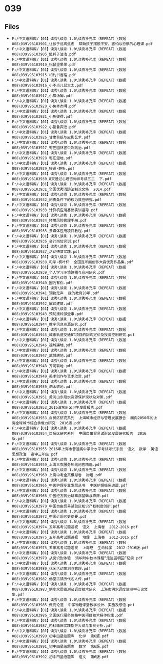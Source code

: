 # 039

## Files

- `F:/中文语料库/【01】读秀\读秀 1.0\读秀补充库（REPEAT）\数据008\039\96103901_让孩子远离焦虑  帮助孩子摆脱不安、害怕与恐惧的心理课.pdf`
- `F:/中文语料库/【01】读秀\读秀 1.0\读秀补充库（REPEAT）\数据008\039\96103905_傻鸭子洁洁.pdf`
- `F:/中文语料库/【01】读秀\读秀 1.0\读秀补充库（REPEAT）\数据008\039\96103910_松鼠坚果果.pdf`
- `F:/中文语料库/【01】读秀\读秀 1.0\读秀补充库（REPEAT）\数据008\039\96103915_相约书香路.pdf`
- `F:/中文语料库/【01】读秀\读秀 1.0\读秀补充库（REPEAT）\数据008\039\96103916_小不点儿鼠太太.pdf`
- `F:/中文语料库/【01】读秀\读秀 1.0\读秀补充库（REPEAT）\数据008\039\96103917_小猫汤姆.pdf`
- `F:/中文语料库/【01】读秀\读秀 1.0\读秀补充库（REPEAT）\数据008\039\96103920_小兔本杰明.pdf`
- `F:/中文语料库/【01】读秀\读秀 1.0\读秀补充库（REPEAT）\数据008\039\96103921_小兔彼得.pdf`
- `F:/中文语料库/【01】读秀\读秀 1.0\读秀补充库（REPEAT）\数据008\039\96103922_小猪鲁宾逊.pdf`
- `F:/中文语料库/【01】读秀\读秀 1.0\读秀补充库（REPEAT）\数据008\039\96103926_甘肃剪纸与皮影艺术.pdf`
- `F:/中文语料库/【01】读秀\读秀 1.0\读秀补充库（REPEAT）\数据008\039\96103927_枣庄园林害虫及防治.pdf`
- `F:/中文语料库/【01】读秀\读秀 1.0\读秀补充库（REPEAT）\数据008\039\96103928_枣庄湿地.pdf`
- `F:/中文语料库/【01】读秀\读秀 1.0\读秀补充库（REPEAT）\数据008\039\96103929_妙语·静听.pdf`
- `F:/中文语料库/【01】读秀\读秀 1.0\读秀补充库（REPEAT）\数据008\039\96103930_8天通过心理咨询师考试三二  下.pdf`
- `F:/中文语料库/【01】读秀\读秀 1.0\读秀补充库（REPEAT）\数据008\039\96103931_全国优秀消防法制论文集  2014.pdf`
- `F:/中文语料库/【01】读秀\读秀 1.0\读秀补充库（REPEAT）\数据008\039\96103932_问责条件下的权力效应研究.pdf`
- `F:/中文语料库/【01】读秀\读秀 1.0\读秀补充库（REPEAT）\数据008\039\96103933_计算机应用基础实训指导.pdf`
- `F:/中文语料库/【01】读秀\读秀 1.0\读秀补充库（REPEAT）\数据008\039\96103934_环境风险管理手册.pdf`
- `F:/中文语料库/【01】读秀\读秀 1.0\读秀补充库（REPEAT）\数据008\039\96103935_多媒体应用项目教程.pdf`
- `F:/中文语料库/【01】读秀\读秀 1.0\读秀补充库（REPEAT）\数据008\039\96103936_会计岗位实训.pdf`
- `F:/中文语料库/【01】读秀\读秀 1.0\读秀补充库（REPEAT）\数据008\039\96103937_活动德育实践.pdf`
- `F:/中文语料库/【01】读秀\读秀 1.0\读秀补充库（REPEAT）\数据008\039\96103938_和平·枫叶杯  全国连环画创作大赛优秀作品集.pdf`
- `F:/中文语料库/【01】读秀\读秀 1.0\读秀补充库（REPEAT）\数据008\039\96103939_个人学习环境建模与应用研究.pdf`
- `F:/中文语料库/【01】读秀\读秀 1.0\读秀补充库（REPEAT）\数据008\039\96103940_因为有你.pdf`
- `F:/中文语料库/【01】读秀\读秀 1.0\读秀补充库（REPEAT）\数据008\039\96103941_润物无声  我的教育20年.pdf`
- `F:/中文语料库/【01】读秀\读秀 1.0\读秀补充库（REPEAT）\数据008\039\96103942_解读建筑.pdf`
- `F:/中文语料库/【01】读秀\读秀 1.0\读秀补充库（REPEAT）\数据008\039\96103943_预防接种那些事.pdf`
- `F:/中文语料库/【01】读秀\读秀 1.0\读秀补充库（REPEAT）\数据008\039\96103944_数字信息资源研究.pdf`
- `F:/中文语料库/【01】读秀\读秀 1.0\读秀补充库（REPEAT）\数据008\039\96103945_城市轨道交通BT项目的回购定价及投资控制研究.pdf`
- `F:/中文语料库/【01】读秀\读秀 1.0\读秀补充库（REPEAT）\数据008\039\96103946_德城耕地.pdf`
- `F:/中文语料库/【01】读秀\读秀 1.0\读秀补充库（REPEAT）\数据008\039\96103947_武城耕地.pdf`
- `F:/中文语料库/【01】读秀\读秀 1.0\读秀补充库（REPEAT）\数据008\039\96103948_齐河耕地.pdf`
- `F:/中文语料库/【01】读秀\读秀 1.0\读秀补充库（REPEAT）\数据008\039\96103949_美术创作与艺术欣赏.pdf`
- `F:/中文语料库/【01】读秀\读秀 1.0\读秀补充库（REPEAT）\数据008\039\96103950_泗水耕地.pdf`
- `F:/中文语料库/【01】读秀\读秀 1.0\读秀补充库（REPEAT）\数据008\039\96103951_黄河山东段水资源保护现状及对策.pdf`
- `F:/中文语料库/【01】读秀\读秀 1.0\读秀补充库（REPEAT）\数据008\039\96103952_2015浦东新区卫生发展报告.pdf`
- `F:/中文语料库/【01】读秀\读秀 1.0\读秀补充库（REPEAT）\数据008\039\96103953_自贸区研究系列  上海城市经济与管理发展报告  面向2050年的上海全球城市综合承载力研究  2016版.pdf`
- `F:/中文语料库/【01】读秀\读秀 1.0\读秀补充库（REPEAT）\数据008\039\96103954_自贸区研究系列  中国自由贸易试验区发展研究报告  2016版.pdf`
- `F:/中文语料库/【01】读秀\读秀 1.0\读秀补充库（REPEAT）\数据008\039\96103955_2016年上海市普通高中学业水平考试考试手册  语文  数学  英语  思想政治  高中三年级.pdf`
- `F:/中文语料库/【01】读秀\读秀 1.0\读秀补充库（REPEAT）\数据008\039\96103959_上海三农服务热线问答精选.pdf`
- `F:/中文语料库/【01】读秀\读秀 1.0\读秀补充库（REPEAT）\数据008\039\96103960_上海中考全真模拟卷  物理.pdf`
- `F:/中文语料库/【01】读秀\读秀 1.0\读秀补充库（REPEAT）\数据008\039\96103965_中医护理专业发展丛书  中医护理临床进展.pdf`
- `F:/中文语料库/【01】读秀\读秀 1.0\读秀补充库（REPEAT）\数据008\039\96103966_中医经方防治疑难病基础与临床.pdf`
- `F:/中文语料库/【01】读秀\读秀 1.0\读秀补充库（REPEAT）\数据008\039\96103970_中国自由贸易试验区知识产权制度创新.pdf`
- `F:/中文语料库/【01】读秀\读秀 1.0\读秀补充库（REPEAT）\数据008\039\96103972_中国近现代史纲要.pdf`
- `F:/中文语料库/【01】读秀\读秀 1.0\读秀补充库（REPEAT）\数据008\039\96103974_五年高考试题透视  语文  上海卷  2012-2016.pdf`
- `F:/中文语料库/【01】读秀\读秀 1.0\读秀补充库（REPEAT）\数据008\039\96103975_五年高考试题透视  地理  上海卷  2012-2016.pdf`
- `F:/中文语料库/【01】读秀\读秀 1.0\读秀补充库（REPEAT）\数据008\039\96103976_五年高考试题透视  上海卷  生命科学  2012-2016版.pdf`
- `F:/中文语料库/【01】读秀\读秀 1.0\读秀补充库（REPEAT）\数据008\039\96103979_从见识到体验  清华附中校本课程“走进圆明园”纪实.pdf`
- `F:/中文语料库/【01】读秀\读秀 1.0\读秀补充库（REPEAT）\数据008\039\96103980_休闲活动策划与管理.pdf`
- `F:/中文语料库/【01】读秀\读秀 1.0\读秀补充库（REPEAT）\数据008\039\96103982_佛堂古镇历代名人传.pdf`
- `F:/中文语料库/【01】读秀\读秀 1.0\读秀补充库（REPEAT）\数据008\039\96103983_供水水质监测及调度技术研究  上海市供水调度监测中心论文集.pdf`
- `F:/中文语料库/【01】读秀\读秀 1.0\读秀补充库（REPEAT）\数据008\039\96103985_做而论道  中学物理课堂教学设计、实施及感悟.pdf`
- `F:/中文语料库/【01】读秀\读秀 1.0\读秀补充库（REPEAT）\数据008\039\96103986_全国医疗服务价格中医项目技术操作指南.pdf`
- `F:/中文语料库/【01】读秀\读秀 1.0\读秀补充库（REPEAT）\数据008\039\96103987_内科临床实践指导大纲与案例分析.pdf`
- `F:/中文语料库/【01】读秀\读秀 1.0\读秀补充库（REPEAT）\数据008\039\96103990_初中四星级题库  化学  第6版.pdf`
- `F:/中文语料库/【01】读秀\读秀 1.0\读秀补充库（REPEAT）\数据008\039\96103991_初中四星级题库  数学  第6版.pdf`
- `F:/中文语料库/【01】读秀\读秀 1.0\读秀补充库（REPEAT）\数据008\039\96103992_初中四星级题库  语文  第6版.pdf`
